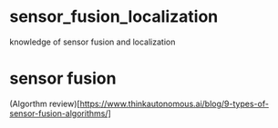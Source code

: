 # sensor_fusion_localization
knowledge of sensor fusion and localization

# sensor fusion
  (Algorthm review)[https://www.thinkautonomous.ai/blog/9-types-of-sensor-fusion-algorithms/]
